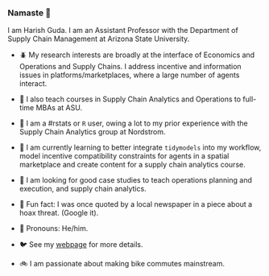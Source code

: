 ### Namaste :pray:

I am Harish Guda. I am an Assistant Professor with the Department of Supply Chain Management at Arizona State University. 

- :beetle: My research interests are broadly at the interface of Economics and Operations and Supply Chains. I address incentive and information issues in platforms/marketplaces, where a large number of agents interact. 

- :panda_face: I also teach courses in Supply Chain Analytics and Operations to full-time MBAs at ASU. 

- :monkey: I am a #rstats or `R` user, owing a lot to my prior experience with the Supply Chain Analytics group at Nordstrom. 

- :bug: I am currently learning to better integrate `tidymodels` into my workflow, model incentive compatibility constraints for agents in a spatial marketplace and create content for a supply chain analytics course. 

- :snail: I am looking for good case studies to teach operations planning and execution, and supply chain analytics. 

- :penguin: Fun fact: I was once quoted by a local newspaper in a piece about a hoax threat. (Google it). 

- :dog: Pronouns: He/him. 

- :bird: See my [webpage](https://harishguda.me/about) for more details. 

- :bike: I am passionate about making bike commutes mainstream. 
